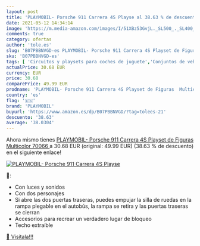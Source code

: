 ```yaml
---
layout: post
title: 'PLAYMOBIL- Porsche 911 Carrera 4S Playse al 38.63 % de descuento'
date: 2021-05-12 14:34:14
image: 'https://m.media-amazon.com/images/I/51XBz53GvjL._SL500_._SL400_.jpg'
comments: true
category: ofertas
author: 'tole.es'
slug: 'B07PBBNVGD-es PLAYMOBIL- Porsche 911 Carrera 4S Playset de Figuras...'
sku: 'B07PBBNVGD-es'
tags: [ 'Circuitos y playsets para coches de juguete','Conjuntos de vehículos de motor para niños','Figuras de personas de juguete para niños','Juguetes','Juguetes y juegos','Muñecos y figuras','Playsets de figuras de acción para niños','Vehículos de juguete para niños','playmobil','playmobil-', ]
actualPrice: 30.68 EUR
currency: EUR
price: 30.68
comparePrice: 49.99 EUR
prodname: 'PLAYMOBIL- Porsche 911 Carrera 4S Playset de Figuras  Multicolor  70066 '
country: 'es'
flag: '🇪🇸'
brand: 'PLAYMOBIL'
buyurl: 'https://www.amazon.es/dp/B07PBBNVGD/?tag=tolees-21'
descuento: '38.63'
average: '38.0304'
---
```


Ahora mismo tienes [PLAYMOBIL- Porsche 911 Carrera 4S Playset de Figuras  Multicolor  70066 ](https://www.amazon.es/dp/B07PBBNVGD/?tag=tolees-21) a 30.68 EUR (original: 49.99 EUR) (38.63 %  de descuento) en el siguiente enlace!

[![PLAYMOBIL- Porsche 911 Carrera 4S Playse](https://m.media-amazon.com/images/I/51XBz53GvjL._SL500_._SL400_.jpg)](https://www.amazon.es/dp/B07PBBNVGD/?tag=tolees-21)

🔎:

- Con luces y sonidos
- Con dos personajes
- Si abre las dos puertas traseras, puedes empujar la silla de ruedas en la rampa plegable en el autobús, la rampa se retira y las puertas traseras se cierran
- Accesorios para recrear un verdadero lugar de bloqueo
- Techo extraíble

[🛒 Visítala!!!](https://www.amazon.es/dp/B07PBBNVGD/?tag=tolees-21)
